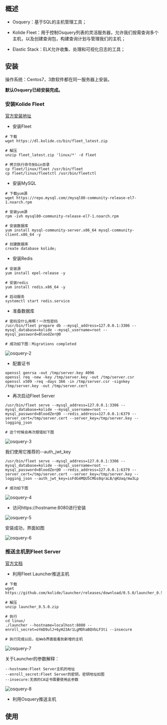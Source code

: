 ## 概述
* Osquery：基于SQL的主机管理工具；

* Kolide Fleet：用于控制Osquery列表的灵活服务器，允许我们按需查询多个主机，以及创建查询包，构建查询计划与管理我们的主机；

* Elastic Stack：ELK允许收集、处理和可视化日志的工具；

## 安装
操作系统：Centos7，3款软件都在同一服务器上安装。

**默认Osquery已经安装完成。**
### 安装Kolide Fleet
[官方安装地址](https://github.com/kolide/fleet/blob/master/docs/infrastructure/fleet-on-ubuntu.md)

* 安装Fleet

```
# 下载
wget https://dl.kolide.co/bin/fleet_latest.zip

# 解压
unzip fleet_latest.zip 'linux/*' -d fleet

# 拷贝执行命令到bin目录
cp fleet/linux/fleet /usr/bin/fleet
cp fleet/linux/fleetctl /usr/bin/fleetctl
```

* 安装MySQL

```
# 下载yum源
wget https://repo.mysql.com//mysql80-community-release-el7-1.noarch.rpm

# 安装yum源
rpm -ivh mysql80-community-release-el7-1.noarch.rpm

# 安装数据库
yum install mysql-community-server.x86_64 mysql-community-client.x86_64 -y

# 创建数据库
create database kolide;
```

* 安装Redis

```
# 安装源
yum install epel-release -y

# 安装redis
yum install redis.x86_64 -y

# 启动服务
systemctl start redis.service
```

* 准备数据库

```
# 密码没什么用啊！一次性密码
/usr/bin/fleet prepare db --mysql_address=127.0.0.1:3306 --mysql_database=kolide --mysql_username=root --mysql_password=BloodZer@0

# 成功如下图：Migrations completed
```

![osquery-2](https://github.com/bloodzer0/Enterprise_Security_Build--Open_Source/blob/master/Infrastructure%20Security/IDS%20IPS/img/osquery-2.png)

* 配置证书

```
openssl genrsa -out /tmp/server.key 4096
openssl req -new -key /tmp/server.key -out /tmp/server.csr
openssl x509 -req -days 366 -in /tmp/server.csr -signkey /tmp/server.key -out /tmp/server.cert
```

* 再次启动Fleet Server

```
/usr/bin/fleet serve --mysql_address=127.0.0.1:3306 --mysql_database=kolide --mysql_username=root --mysql_password=BloodZer@0 --redis_address=127.0.0.1:6379 --server_cert=/tmp/server.cert --server_key=/tmp/server.key --logging_json

# 这个时候会再次报错如下图
```

![osquery-3](https://github.com/bloodzer0/Enterprise_Security_Build--Open_Source/blob/master/Infrastructure%20Security/IDS%20IPS/img/osquery-3.png)

我们使用它推荐的--auth_jwt_key

```
/usr/bin/fleet serve --mysql_address=127.0.0.1:3306 --mysql_database=kolide --mysql_username=root --mysql_password=BloodZer@0 --redis_address=127.0.0.1:6379 --server_cert=/tmp/server.cert --server_key=/tmp/server.key --logging_json --auth_jwt_key=isFdG4MQU5CMGs0qraLB/qKUaq/mw3Lp

# 成功如下图
```

![osquery-4](https://github.com/bloodzer0/Enterprise_Security_Build--Open_Source/blob/master/Infrastructure%20Security/IDS%20IPS/img/osquery-4.png)

* 访问https://hostname:8080进行安装 

![osquery-5](https://github.com/bloodzer0/Enterprise_Security_Build--Open_Source/blob/master/Infrastructure%20Security/IDS%20IPS/img/osquery-5.png)

安装成功，界面如图

![osquery-6](https://github.com/bloodzer0/Enterprise_Security_Build--Open_Source/blob/master/Infrastructure%20Security/IDS%20IPS/img/osquery-6.png)

### 推送主机到Fleet Server
[官方文档](https://github.com/kolide/fleet/blob/master/docs/infrastructure/adding-hosts-to-fleet.md)

* 利用Fleet Launcher推送主机

```
# 下载
wget https://github.com/kolide/launcher/releases/download/0.5.0/launcher_0.5.0.zip

# 解压
unzip launcher_0.5.0.zip

# 执行
cd linux/
./launcher --hostname=localhost:8080 --enroll_secret=oYmD9ulJ+6yH23Ar1LgMDhaBQVbLF3ti --insecure

# 执行完成以后，在Web界面能看到新增的主机

```

![osquery-7](https://github.com/bloodzer0/Enterprise_Security_Build--Open_Source/blob/master/Infrastructure%20Security/IDS%20IPS/img/osquery-7.png)

关于Launcher的参数解释：

```
--hostname:Fleet Server主机的地址
--enroll_secret:Fleet Server的密钥，密钥地址如图
--insecure:无效的CA证书需要使用此参数
```

![osquery-8](https://github.com/bloodzer0/Enterprise_Security_Build--Open_Source/blob/master/Infrastructure%20Security/IDS%20IPS/img/osquery-8.png)

* 利用Osquery推送主机

## 使用
